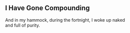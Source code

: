 I Have Gone Compounding
-----------------------
And in my hammock, during the fortnight, I woke up naked  
and full of purity.  
